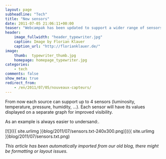 ```yaml
---
layout: page
subheadline: "Tech"
title: "New sensors"
date: 2011-07-05 21:06:11+00:00
teaser: "Webcampak has been updated to support a wider range of sensors and to display those differently."
header:
    image_fullwidth: "header_typewriter.jpg"
    caption: Image by Florian Klauer
    caption_url: "http://florianklauer.de/"
image:
    thumb:  typewriter_thumb.jpg
    homepage: homepage_typewriter.jpg
categories:
    - tech
comments: false
show_meta: true
redirect_from:
    - /en/2011/07/05/nouveaux-capteurs/
---
```

From now each source can support up to 4 sensors (luminosity, temperature, pressure, humidity, ...). Each sensor will have its values displayed on a separate graph for improved visibility.

As an example is always easier to undersand:.

[![]({{ site.urlimg }}blog/2011/07/sensors.txt-240x300.png)]({{ site.urlimg }}blog/2011/07/sensors.txt.png)

_This article has been automatically imported from our old blog, there might be formatting or layout issues._
